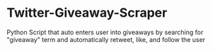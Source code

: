 # Twitter-Giveaway-Scraper

Python Script that auto enters user into giveaways by searching for "giveaway" term
and automatically retweet, like, and follow the user
